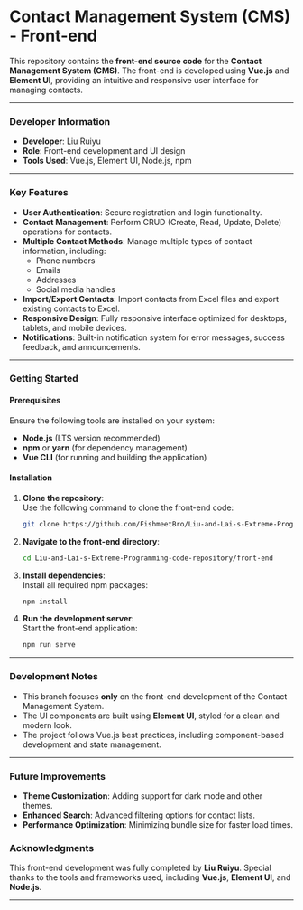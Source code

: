 # Contact Management System (CMS) - Front-end

This repository contains the **front-end source code** for the **Contact Management System (CMS)**. The front-end is developed using **Vue.js** and **Element UI**, providing an intuitive and responsive user interface for managing contacts.

---

### Developer Information

- **Developer**: Liu Ruiyu  
- **Role**: Front-end development and UI design  
- **Tools Used**: Vue.js, Element UI, Node.js, npm

---

### Key Features

- **User Authentication**: Secure registration and login functionality.
- **Contact Management**: Perform CRUD (Create, Read, Update, Delete) operations for contacts.
- **Multiple Contact Methods**: Manage multiple types of contact information, including:
  - Phone numbers
  - Emails
  - Addresses
  - Social media handles
- **Import/Export Contacts**: Import contacts from Excel files and export existing contacts to Excel.
- **Responsive Design**: Fully responsive interface optimized for desktops, tablets, and mobile devices.
- **Notifications**: Built-in notification system for error messages, success feedback, and announcements.

---

### Getting Started

#### Prerequisites

Ensure the following tools are installed on your system:
- **Node.js** (LTS version recommended)
- **npm** or **yarn** (for dependency management)
- **Vue CLI** (for running and building the application)

#### Installation

1. **Clone the repository**:  
   Use the following command to clone the front-end code:
   ```bash
   git clone https://github.com/FishmeetBro/Liu-and-Lai-s-Extreme-Programming-code-repository.git
   ```

2. **Navigate to the front-end directory**:  
   ```bash
   cd Liu-and-Lai-s-Extreme-Programming-code-repository/front-end
   ```

3. **Install dependencies**:  
   Install all required npm packages:
   ```bash
   npm install
   ```

4. **Run the development server**:  
   Start the front-end application:
   ```bash
   npm run serve
   ```

---

### Development Notes

- This branch focuses **only** on the front-end development of the Contact Management System.
- The UI components are built using **Element UI**, styled for a clean and modern look.
- The project follows Vue.js best practices, including component-based development and state management.

---

### Future Improvements

- **Theme Customization**: Adding support for dark mode and other themes.
- **Enhanced Search**: Advanced filtering options for contact lists.
- **Performance Optimization**: Minimizing bundle size for faster load times.
### Acknowledgments

This front-end development was fully completed by **Liu Ruiyu**. Special thanks to the tools and frameworks used, including **Vue.js**, **Element UI**, and **Node.js**.

---
